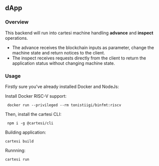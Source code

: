## dApp

### Overview
This backend will run into cartesi machine handling **advance** and **inspect** operations.
 - The advance receives the blockchain inputs as parameter, change the machine state and return notices to the client. 
 - The inspect receives requests directly from the client to return the application status without changing machine state.

### Usage
Firstly sure you've already installed Docker and NodeJs:

Install Docker RISC-V support:
```shell
 docker run --privileged --rm tonistiigi/binfmt:riscv
```

Then, install the cartesi CLI:
```shell
 npm i -g @cartesi/cli
```

Building application:
```shell
cartesi build
```

Runnning:
```shell
cartesi run
```
